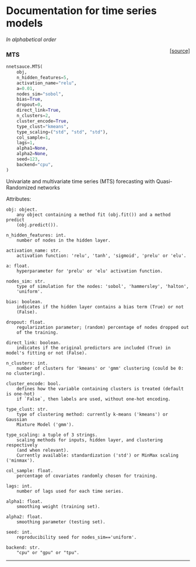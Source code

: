 # Documentation for time series models 

_In alphabetical order_

<span style="float:right;">[[source]](https://github.com/Techtonique/nnetsauce/nnetsauce/mts/mts.py#L15)</span>

### MTS


```python
nnetsauce.MTS(
    obj,
    n_hidden_features=5,
    activation_name="relu",
    a=0.01,
    nodes_sim="sobol",
    bias=True,
    dropout=0,
    direct_link=True,
    n_clusters=2,
    cluster_encode=True,
    type_clust="kmeans",
    type_scaling=("std", "std", "std"),
    col_sample=1,
    lags=1,
    alpha1=None,
    alpha2=None,
    seed=123,
    backend="cpu",
)
```


Univariate and multivariate time series (MTS) forecasting with Quasi-Randomized networks

Attributes: 
 
    obj: object.
        any object containing a method fit (obj.fit()) and a method predict 
        (obj.predict()).

    n_hidden_features: int.
        number of nodes in the hidden layer.

    activation_name: str.
        activation function: 'relu', 'tanh', 'sigmoid', 'prelu' or 'elu'.

    a: float.
        hyperparameter for 'prelu' or 'elu' activation function.

    nodes_sim: str.
        type of simulation for the nodes: 'sobol', 'hammersley', 'halton', 
        'uniform'.

    bias: boolean.
        indicates if the hidden layer contains a bias term (True) or not 
        (False).

    dropout: float.
        regularization parameter; (random) percentage of nodes dropped out 
        of the training.

    direct_link: boolean.
        indicates if the original predictors are included (True) in model's fitting or not (False).

    n_clusters: int.
        number of clusters for 'kmeans' or 'gmm' clustering (could be 0: no clustering).

    cluster_encode: bool.
        defines how the variable containing clusters is treated (default is one-hot)
        if `False`, then labels are used, without one-hot encoding.

    type_clust: str.
        type of clustering method: currently k-means ('kmeans') or Gaussian 
        Mixture Model ('gmm').

    type_scaling: a tuple of 3 strings.
        scaling methods for inputs, hidden layer, and clustering respectively
        (and when relevant). 
        Currently available: standardization ('std') or MinMax scaling ('minmax').

    col_sample: float.
        percentage of covariates randomly chosen for training. 

    lags: int.
        number of lags used for each time series. 

    alpha1: float.
        smoothing weight (training set).

    alpha2: float.
        smoothing parameter (testing set). 

    seed: int. 
        reproducibility seed for nodes_sim=='uniform'.
        
    backend: str.
        "cpu" or "gpu" or "tpu".                           


----

